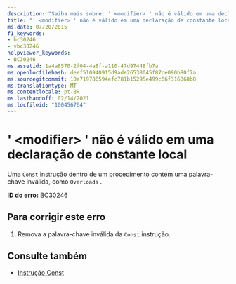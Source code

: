 ```yaml
---
description: "Saiba mais sobre: ' <modifier> ' não é válido em uma declaração de constante local"
title: "' <modifier> ' não é válido em uma declaração de constante local"
ms.date: 07/20/2015
f1_keywords:
- bc30246
- vbc30246
helpviewer_keywords:
- BC30246
ms.assetid: 1a4a8570-2f04-4a8f-a110-47d97448fb7a
ms.openlocfilehash: deef510940915d9ade26538045f87ce090b80f7a
ms.sourcegitcommit: 10e719780594efc781b15295e499c66f316068b8
ms.translationtype: MT
ms.contentlocale: pt-BR
ms.lasthandoff: 02/14/2021
ms.locfileid: "100456764"
---
```

# <a name="modifier-is-not-valid-on-a-local-constant-declaration"></a>' \<modifier> ' não é válido em uma declaração de constante local

Uma `Const` instrução dentro de um procedimento contém uma palavra-chave inválida, como `Overloads` .  
  
 **ID do erro:** BC30246  
  
## <a name="to-correct-this-error"></a>Para corrigir este erro  
  
1. Remova a palavra-chave inválida da `Const` instrução.  
  
## <a name="see-also"></a>Consulte também

- [Instrução Const](../language-reference/statements/const-statement.md)
